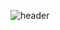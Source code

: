 ![header](https://capsule-render.vercel.app/api?type=wave&color=gradient&text=Sandy's%20Github&height=200&animation=fadeIn&fontColor=55AD9B)
